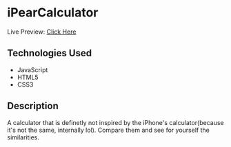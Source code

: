 # iPearCalculator

Live Preview: [Click Here](https://freddster14.github.io/iPearCalculator/)
## Technologies Used

* JavaScript
* HTML5
* CSS3

## Description
A calculator that is definetly not inspired by the iPhone's calculator(because it's not the same, internally lol). 
Compare them and see for yourself the similarities.
